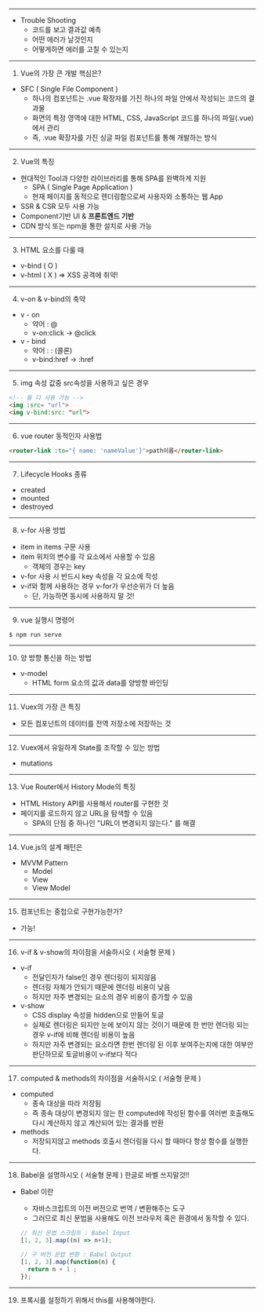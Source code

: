------

- Trouble Shooting
  - 코드를 보고 결과값 예측
  - 어떤 에러가 날것인지
  - 어떻게하면 에러를 고칠 수 있는지

------

1. Vue의 가장 큰 개발 핵심은?

- SFC ( Single File Component )
  - 하나의 컴포넌트는 .vue 확장자를 가진 하나의 파일 안에서 작성되는 코드의 결과물
  - 화면의 특정 영역에 대한 HTML, CSS, JavaScript 코드를 하나의 파일(.vue) 에서 관리
  - 즉, .vue 확장자를 가진 싱글 파일 컴포넌트를 통해 개발하는 방식

------

2. Vue의 특징

- 현대적인 Tool과 다양한 라이브러리를 통해 SPA를 완벽하게 지원
  - SPA ( Single Page Application )
  - 현재 페이지를 동적으로 렌더링함으로써 사용자와 소통하는 웹 App
- SSR & CSR 모두 사용 가능
- Component기반 UI & **프론트엔드 기반**
- CDN 방식 또는 npm을 통한 설치로 사용 가능

------

3. HTML 요소를 다룰 때

- v-bind ( O )
- v-html ( X ) ⇒ XSS 공격에 취약!

------

4. v-on & v-bind의 축약

- v - on
  - 약어 :  @
  - v-on:click  →  @click
- v - bind
  - 약어 : : (콜론)
  - v-bind:href → :href

------

5. img 속성 값중 src속성을 사용하고 싶은 경우

```html
<!-- 둘 다 사용 가능 -->
<img :src= "url">
<img v-bind:src: "url">
```

------

6. vue router 동적인자 사용법

```html
<router-link :to="{ name: 'nameValue'}">path이름</router-link>
```

------

7. Lifecycle Hooks 종류

- created
- mounted
- destroyed

------

8. v-for 사용 방법

- item in items 구문 사용
- item 위치의 변수를 각 요소에서 사용할 수 있음
  - 객체의 경우는  key
- v-for 사용 시 반드시 key  속성을 각 요소에 작성
- v-if와 함께 사용하는 경우 v-for가 우선순위가 더 높음
  - 단, 가능하면 동시에 사용하지 말 것!

------

9. vue 실행시 명령어

```bash
$ npm run serve
```

------

10. 양 방향 통신을 하는 방법

- v-model
  - HTML form 요소의 값과 data를 양방향 바인딩

------

11. Vuex의 가장 큰 특징

- 모든 컴포넌트의 데이터를 전역 저장소에 저장하는 것

------

12. Vuex에서 유일하게 State를 조작할 수 있는 방법

- mutations

------

13. Vue Router에서 History Mode의 특징

- HTML History API를 사용해서  router를 구현한 것
- 페이지를 로드하지 않고 URL을 탐색할 수 있음
  - SPA의 단점 중 하나인 "URL이 변경되지 않는다." 를 해결

------

14. Vue.js의 설계 패턴은

- MVVM Pattern
  - Model
  - View
  - View Model

------

15. 컴포넌트는 중첩으로 구현가능한가?

- 가능!

------

16. v-if  &  v-show의 차이점을 서술하시오 ( 서술형 문제 )

- v-if
  - 전달인자가 false인 경우 렌더링이 되지않음
  - 렌더링 자체가 안되기 때문에 렌더링 비용이 낮음
  - 하지만 자주 변경되는 요소의 경우 비용이 증가할 수 있음
- v-show
  - CSS display 속성을 hidden으로 만들어 토글
  - 실제로 렌더링은 되지만 눈에 보이지 않는 것이기 때문에 한 번만 렌더링 되는 경우 v-if에 비해 렌더링 비용이 높음
  - 하지만 자주 변경되는 요소라면 한번 렌더링 된 이후 보여주는지에 대한 여부만 판단하므로 토글비용이 v-if보다 적다

------

17. computed & methods의 차이점을 서술하시오 ( 서술형 문제 )

- computed
  - 종속 대상을 따라 저장됨
  - 즉 종속 대상이 변경되지 않는 한 computed에 작성된 함수를 여러번 호출해도 다시 계산하지 않고 계산되어 있는 결과를 반환
- methods
  - 저장되지않고 methods 호출시 렌더링을 다시 할 때마다 항상 함수를 실행한다.

------

18. Babel을 설명하시오 ( 서술형 문제 ) 한글로 바벨 쓰지말것!!

- Babel 이란

  - 자바스크립트의 이전 버전으로 번역 / 변환해주는 도구
  - 그러므로 최신 문법을 사용해도 이전 브라우저 혹은 환경에서 동작할 수 있다.

  ```jsx
  // 최신 문법 스크립트 : Babel Input
  [1, 2, 3].map((n) => n+1);
  
  // 구 버전 문법 변환 : Babel Output 
  [1, 2, 3].map(function(n) {
  	return n + 1 ;
  });
  ```

------

19. 프록시를 설정하기 위해서 this를 사용해야한다.